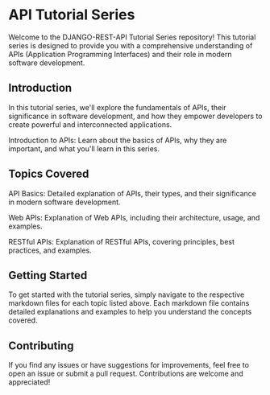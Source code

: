 # API Tutorial Series
Welcome to the DJANGO-REST-API Tutorial Series repository! This tutorial series is designed to provide you with a comprehensive understanding of APIs (Application Programming Interfaces) and their role in modern software development.

## Introduction
In this tutorial series, we'll explore the fundamentals of APIs, their significance in software development, and how they empower developers to create powerful and interconnected applications.

Introduction to APIs: Learn about the basics of APIs, why they are important, and what you'll learn in this series.

## Topics Covered
API Basics: Detailed explanation of APIs, their types, and their significance in modern software development.

Web APIs: Explanation of Web APIs, including their architecture, usage, and examples.

RESTful APIs: Explanation of RESTful APIs, covering principles, best practices, and examples.

## Getting Started
To get started with the tutorial series, simply navigate to the respective markdown files for each topic listed above. Each markdown file contains detailed explanations and examples to help you understand the concepts covered.

## Contributing
If you find any issues or have suggestions for improvements, feel free to open an issue or submit a pull request. Contributions are welcome and appreciated!